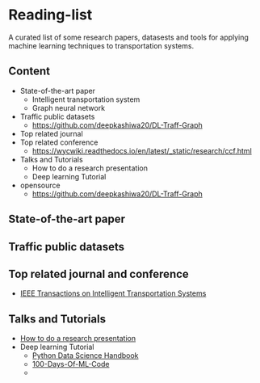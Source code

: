 # Reading-list
A curated list of some research papers, datasests and tools for applying machine learning techniques to transportation systems.
## Content
- State-of-the-art paper
  - Intelligent transportation system
  - Graph neural network
- Traffic public datasets
  - https://github.com/deepkashiwa20/DL-Traff-Graph
- Top related journal 
- Top related conference
  - https://wycwiki.readthedocs.io/en/latest/_static/research/ccf.html
- Talks and Tutorials
  - How to do a research presentation
  - Deep learning Tutorial
- opensource
  - https://github.com/deepkashiwa20/DL-Traff-Graph
## State-of-the-art paper
## Traffic public datasets
## Top related journal and conference
- [IEEE Transactions on Intelligent Transportation Systems](https://ieeexplore.ieee.org/xpl/RecentIssue.jsp?punumber=6979)
## Talks and Tutorials
- [How to do a research presentation](https://www.microsoft.com/en-us/research/academic-program/give-great-research-talk/)
- Deep learning Tutorial
  -  [Python Data Science Handbook](https://github.com/jakevdp/PythonDataScienceHandbook)
  -  [100-Days-Of-ML-Code](https://github.com/Avik-Jain/100-Days-Of-ML-Code)
  -  
